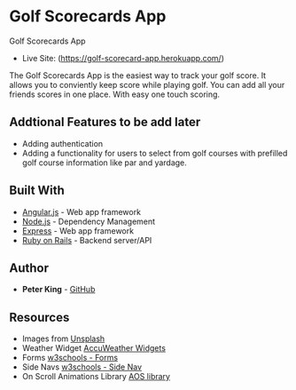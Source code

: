 # Golf Scorecards App

Golf Scorecards App 

* Live Site: (https://golf-scorecard-app.herokuapp.com/)

The Golf Scorecards App is the easiest way to track your golf score. It allows you to conviently keep score while playing golf. You can add all your friends scores in one place. With easy one touch scoring.


## Addtional Features to be add later
* Adding authentication
* Adding a functionality for users to select from golf courses with prefilled golf course information like par and yardage.

## Built With

* [Angular.js](https://angularjs.org/) - Web app framework
* [Node.js](https://nodejs.org/en/) - Dependency Management
* [Express](https://expressjs.com/) - Web app framework
* [Ruby on Rails](http://rubyonrails.org/) - Backend server/API

## Author

* **Peter King** - [GitHub](https://github.com/snowbrdking26)

## Resources

* Images from [Unsplash](https://unsplash.com/)
* Weather Widget [AccuWeather Widgets](https://www.accuweather.com/en/free-weather-widgets/current)
* Forms [w3schools - Forms](https://www.w3schools.com/html/html_forms.asp)
* Side Navs [w3schools - Side Nav](https://www.w3schools.com/howto/howto_js_sidenav.asp)
* On Scroll Animations Library [AOS library](https://michalsnik.github.io/aos/)



